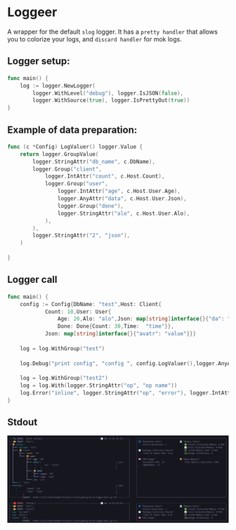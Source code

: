 # Loggeer
A wrapper for the default `slog` logger.
It has a `pretty handler` that allows you to colorize your logs, and `discard handler` for mok logs.

## Logger setup:
```go 
func main() {
	log := logger.NewLogger(
		logger.WithLevel("debug"), logger.IsJSON(false),
		logger.WithSource(true), logger.IsPrettyOut(true))
}
```

## Example of data preparation:
```go
func (c *Config) LogValuer() logger.Value {
	return logger.GroupValue(
		logger.StringAttr("db_name", c.DbName),
		logger.Group("client",
			logger.IntAttr("count", c.Host.Count),
			logger.Group("user",
				logger.IntAttr("age", c.Host.User.Age),
				logger.AnyAttr("data", c.Host.User.Json),
				logger.Group("done"),
				logger.StringAttr("alo", c.Host.User.Alo),
			),
		),
		logger.StringAttr("2", "json"),
	)

}
```
## Logger call
```go
func main() {
	config := Config{DbName: "test",Host: Client{
			Count: 10,User: User{
				Age: 20,Alo: "alo",Json: map[string]interface{}{"da": "value"},
				Done: Done{Count: 30,Time:  "time"}},
			Json: map[string]interface{}{"avatr": "value"}}}

	log = log.WithGroup("test")

	log.Debug("print config", "config ", config.LogValuer(),logger.AnyAttr("testing",Done{Count:10, Time: "time"}))

	log = log.WithGroup("test2")
	log = log.With(logger.StringAttr("op", "op name"))
	log.Error("inline", logger.StringAttr("op", "error"), logger.IntAttr("count", 10))
}

```
## Stdout 
![STDOUT](./assets/logger.png)
